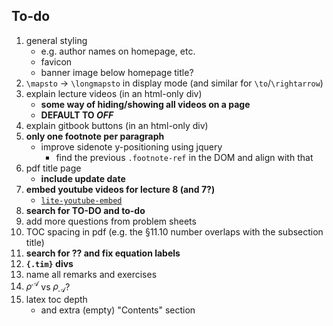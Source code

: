 ## To-do

1. general styling
    + e.g. author names on homepage, etc.
    + favicon
    + banner image below homepage title?
1. `\mapsto` -> `\longmapsto` in display mode (and similar for `\to`/`\rightarrow`)
1. explain lecture videos (in an html-only div)
    + **some way of hiding/showing all videos on a page**
    + **DEFAULT TO *OFF***
1. explain gitbook buttons (in an html-only div)
1. **only one footnote per paragraph**
    + improve sidenote y-positioning using jquery
        - find the previous `.footnote-ref` in the DOM and align with that
1. pdf title page
    + **include update date**
1. **embed youtube videos for lecture 8 (and 7?)**
    + [`lite-youtube-embed`](https://github.com/paulirish/lite-youtube-embed)
1. **search for TO-DO and to-do**
1. add more questions from problem sheets
1. TOC spacing in pdf (e.g. the §11.10 number overlaps with the subsection title)
1. **search for ?? and fix equation labels**
2. **`{.tim}` divs**
3. name all remarks and exercises
4. $\rho^\mathcal{A}$ vs $\rho_\mathcal{A}$?
5. latex toc depth
    + and extra (empty) "Contents" section